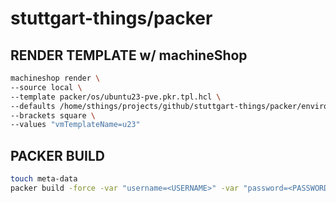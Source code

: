 # stuttgart-things/packer

## RENDER TEMPLATE w/ machineShop

```bash
machineshop render \
--source local \
--template packer/os/ubuntu23-pve.pkr.tpl.hcl \
--defaults /home/sthings/projects/github/stuttgart-things/packer/environments/labul-pve.yaml \
--brackets square \
--values "vmTemplateName=u23"
```

## PACKER BUILD

```bash
touch meta-data
packer build -force -var "username=<USERNAME>" -var "password=<PASSWORD>" ubuntu23.pkr.hcl
```


